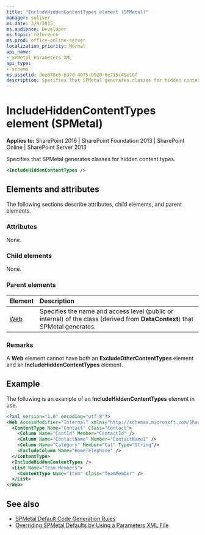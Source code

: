```yaml
---
title: "IncludeHiddenContentTypes element (SPMetal)"
manager: soliver
ms.date: 3/9/2015
ms.audience: Developer
ms.topic: reference
ms.prod: office-online-server
localization_priority: Normal
api_name:
- SPMetal Parameters XML
api_type:
- schema
ms.assetid: dee878c6-637d-4075-b920-6e715c49e1bf
description: Specifies that SPMetal generates classes for hidden content types.
---
```


# IncludeHiddenContentTypes element (SPMetal)

**Applies to:** SharePoint 2016 | SharePoint Foundation 2013 | SharePoint Online | SharePoint Server 2013
  
Specifies that SPMetal generates classes for hidden content types.
  
```XML
<IncludeHiddenContentTypes />
```

## Elements and attributes

The following sections describe attributes, child elements, and parent elements.

### Attributes

None.
  
### Child elements

None.
  
### Parent elements

|**Element**|**Description**|
|:-----|:-----|
|[Web](web-spmetal.md) <br/> |Specifies the name and access level (public or internal) of the class (derived from **DataContext**) that SPMetal generates.  <br/> |
   
### Remarks

A **Web** element cannot have both an **ExcludeOtherContentTypes** element and an **IncludeHiddenContentTypes** element.
  
## Example

The following is an example of an **IncludeHiddenContentTypes** element in use. 
  
```XML
<?xml version="1.0" encoding="utf-8"?>
<Web AccessModifier="Internal" xmlns="http://schemas.microsoft.com/SharePoint/2009/spmetal">
  <ContentType Name="Contact" Class="Contact">
    <Column Name="ContId" Member="ContactId" />
    <Column Name="ContactName" Member="ContactName1" />
    <Column Name="Category" Member="Cat" Type="String"/>
    <ExcludeColumn Name="HomeTelephone" />
  </ContentType>
  <IncludeHiddenContentTypes />
  <List Name="Team Members">
    <ContentType Name="Item" Class="TeamMember" />
  </List>
</Web>

```

## See also

- [SPMetal Default Code Generation Rules](http://msdn.microsoft.com/library/873ac65e-425e-40f3-9ef6-753d3cda1436%28Office.15%29.aspx)  
- [Overriding SPMetal Defaults by Using a Parameters XML File](http://msdn.microsoft.com/library/209359b2-bd46-47b6-837d-3c0c2005cb19%28Office.15%29.aspx)

